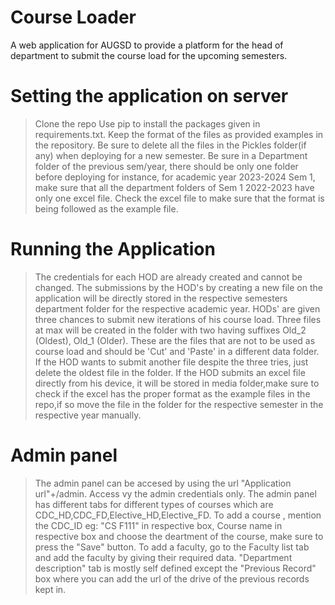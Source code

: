 # Course Loader
A web application for AUGSD to provide a platform for the head of department to submit the course load for the upcoming semesters.

# Setting the application on server
> Clone the repo
> Use pip to install the packages given in requirements.txt. 
> Keep the format of the files as provided examples in the repository.
> Be sure to delete all the files in the Pickles folder(if any) when deploying for a new semester.
> Be sure in a Department folder of the previous sem/year, there should be only one folder before deploying for instance, for academic year 2023-2024 Sem 1, make sure that all the department folders of Sem 1 2022-2023 have only one excel file.
> Check the excel file to make sure that the format is being followed as the example file.

# Running the Application
> The credentials for each HOD are already created and cannot be changed.
>The submissions by the HOD's by creating a new file on the application will be directly stored in the respective semesters department folder for the respective academic year.
>HODs' are given three chances to submit new iterations of his course load.
>Three files at max will be created in the folder with two having suffixes Old_2 (Oldest), Old_1 (Older). These are the files that are not to be used as course load and should be 'Cut' and 'Paste' in a different data folder.
>If the HOD wants to submit another file despite the three tries, just delete the oldest file in the folder.
>If the HOD submits an excel file directly from his device, it will be stored in media folder,make sure to check if the excel has the proper format as the example files in the repo,if so move the file in the folder for the respective semester in the respective year manually.

# Admin panel
>The admin panel can be accesed by using the url "Application url"+/admin.
>Access vy the admin credentials only.
>The admin panel has different tabs for different types of courses which are CDC_HD,CDC_FD,Elective_HD,Elective_FD.
>To add a course , mention the CDC_ID eg: "CS F111" in respective box, Course name in respective box and  choose the deartment of the course, make sure to press the "Save" button.
>To add a faculty, go to the Faculty list tab and add the faculty by giving their required data.
>"Department description" tab  is mostly self defined except the "Previous Record" box where you can add the url of the drive of the previous records kept in. 
